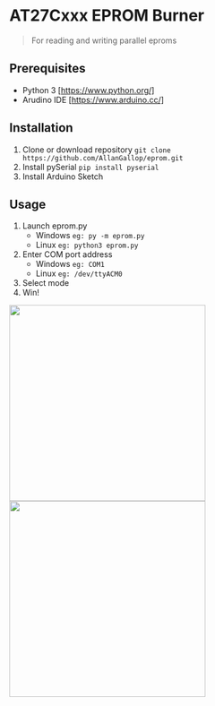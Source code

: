# AT27Cxxx EPROM Burner
> For reading and writing parallel eproms

## Prerequisites
* Python 3 [https://www.python.org/]
* Arudino IDE [https://www.arduino.cc/]

## Installation
1. Clone or download repository ```git clone https://github.com/AllanGallop/eprom.git```
2. Install pySerial ```pip install pyserial```
3. Install Arduino Sketch

## Usage
1.  Launch eprom.py
    * Windows ```eg: py -m eprom.py```
    * Linux ```eg: python3 eprom.py```
2. Enter COM port address
    * Windows ```eg: COM1```
    * Linux ```eg: /dev/ttyACM0```
3. Select mode
4. Win!

<img src="https://www.m0vte.co.uk/blog/wp-content/uploads/2020/02/Eprom_27c010_test.png" height="350">
<img src="https://www.m0vte.co.uk/blog/wp-content/uploads/2020/02/Eprom_27c010.png" height="350">
